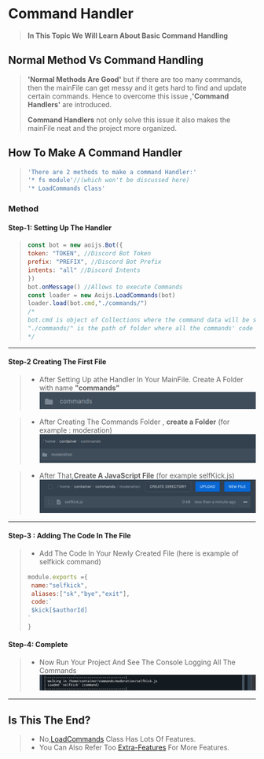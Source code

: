 # Command Handler
> **In This Topic We Will Learn About Basic Command Handling**

## Normal Method Vs Command Handling 
>
>**'Normal Methods Are Good'** but if there are too many commands, then the mainFile can get messy and it gets hard to find and update certain commands. Hence to overcome this issue ,**'Command Handlers'** are introduced.
>
>**Command Handlers** not only solve this issue it also makes the mainFile neat and the project more organized.
## How To Make A Command Handler 
>```js
>'There are 2 methods to make a command Handler:'
>'* fs module'//(which won't be discussed here)
>'* LoadCommands Class'
>```
### Method 
#### Step-1: Setting Up The Handler 
>```js
>const bot = new aoijs.Bot({
>token: "TOKEN", //Discord Bot Token
>prefix: "PREFIX", //Discord Bot Prefix
>intents: "all" //Discord Intents 
>})
>bot.onMessage() //Allows to execute Commands
>const loader = new Aoijs.LoadCommands(bot)
>loader.load(bot.cmd,"./commands/")
>/*
>bot.cmd is object of Collections where the command data will be stored
>"./commands/" is the path of folder where all the commands' code will be present
>*/
>```
---
#### Step-2 Creating The First File 
>* After Setting Up athe Handler In Your MainFile. Create A Folder with name **"commands"**
>![](../../.gitbook/assets/screenshot-2020-11-23-at-9.54.22-pm.png)

>* After Creating The Commands Folder , **create a Folder** (for example : moderation)
>![Subfolder could be used as a category like a discord category](../../.gitbook/assets/screenshot-2020-11-23-at-9.57.28-pm.png)

>* After That,**Create A JavaScript File** (for example selfKick.js)
>![Name of file: commandName.js](../../.gitbook/assets/selfKick.js.png)
---
#### Step-3 : Adding The Code In The File
>* Add The Code In Your Newly Created File (here is example of selfkick command)
>```js
>module.exports ={
>  name:"selfkick",
>  aliases:["sk","bye","exit"],
>  code:`
>  $kick[$authorId]
>`
>}
>```
#### Step-4: Complete
>* Now Run Your Project And See The Console Logging All The Commands 
>![Console Logging](../../.gitbook/assets/commadLogging.png)
---
## Is This The End?
> * No,[LoadCommands](../../class/loadCommands.md) Class Has Lots Of Features.
> * You Can Also Refer Too [Extra-Features](extraFeature.md) For More Features.
